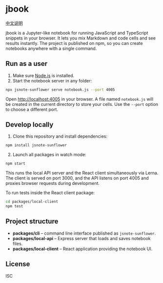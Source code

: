 # jbook

[中文说明](./README.zh.md)

jbook is a Jupyter-like notebook for running JavaScript and TypeScript snippets in your browser. It lets you mix Markdown and code cells and see results instantly. The project is published on npm, so you can create notebooks anywhere with a single command.

## Run as a user

1. Make sure [Node.js](https://nodejs.org/) is installed.
2. Start the notebook server in any folder:

```bash
npx jsnote-sunflower serve notebook.js --port 4005
```

Open <http://localhost:4005> in your browser. A file named `notebook.js` will be created in the current directory to store your cells. Use the `--port` option to choose a different port.

## Develop locally

1. Clone this repository and install dependencies:

```bash
npm install jsnote-sunflower
```

2. Launch all packages in watch mode:

```bash
npm start
```

This runs the local API server and the React client simultaneously via Lerna. The client is served on port 3000, and the API listens on port 4005 and proxies browser requests during development.

To run tests inside the React client package:

```bash
cd packages/local-client
npm test
```

## Project structure

- **packages/cli** – command line interface published as `jsnote-sunflower`.
- **packages/local-api** – Express server that loads and saves notebook files.
- **packages/local-client** – React application providing the notebook UI.

## License

ISC
